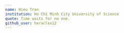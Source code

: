 ```yaml
---
name: Hieu Tran
institution: Ho Chi Minh City University of Science
quote: Time waits for no one. 
github_user: heraclex12
---
```

